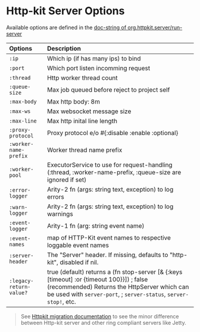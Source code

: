 # Http-kit Server Options

Available options are defined in the [doc-string of org.httpkit.server/run-server](https://github.com/http-kit/http-kit/blob/master/src/org/httpkit/server.clj#L41-L63)

| Options                 | Description                                                                                                                                                                                                   |
|:------------------------|:--------------------------------------------------------------------------------------------------------------------------------------------------------------------------------------------------------------|
| `:ip `                  | Which ip (if has many ips) to bind                                                                                                                                                                            |
| `:port`                 | Which port listen incomming request                                                                                                                                                                           |
| `:thread`               | Http worker thread count                                                                                                                                                                                      |
| `:queue-size`           | Max job queued before reject to project self                                                                                                                                                                  |
| `:max-body`             | Max http body: 8m                                                                                                                                                                                             |
| `:max-ws`               | Max websocket message size                                                                                                                                                                                    |
| `:max-line`             | Max http inital line length                                                                                                                                                                                   |
| `:proxy-protocol`       | Proxy protocol e/o #{:disable :enable :optional}                                                                                                                                                              |
| `:worker-name-prefix`   | Worker thread name prefix                                                                                                                                                                                     |
| `:worker-pool`          | ExecutorService to use for request-handling (:thread, :worker-name-prefix, :queue-size are ignored if set)                                                                                                    |
| `:error-logger`         | Arity-2 fn (args: string text, exception) to log errors                                                                                                                                                       |
| `:warn-logger`          | Arity-2 fn (args: string text, exception) to log warnings                                                                                                                                                     |
| `:event-logger`         | Arity-1 fn (arg: string event name)                                                                                                                                                                           |
| `:event-names`          | map of HTTP-Kit event names to respective loggable event names                                                                                                                                                |
| `:server-header`        | The "Server" header. If missing, defaults to "http-kit", disabled if nil.                                                                                                                                     |
| `:legacy-return-value?` | true  (default) returns a (fn stop-server [& {:keys [timeout] :or {timeout 100}}]) ; false (recommended) Returns the HttpServer which can be used with `server-port`, ; `server-status`, `server-stop!`, etc. |


> See [Httpkit migration documentation](http://http-kit.org/migration.html) to see the minor difference between Http-kit server and other ring compliant servers like Jetty.
